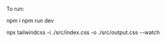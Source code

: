 <!-- Commands -->

To run:

npm i
npm run dev

<!-- if the tailwindcss is not loading properly, in another terminal run this command: -->

npx tailwindcss -i ./src/index.css -o ./src/output.css --watch
